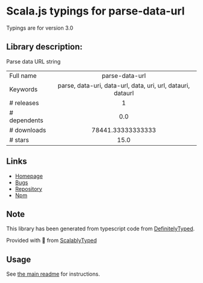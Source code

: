 
# Scala.js typings for parse-data-url

Typings are for version 3.0

## Library description:
Parse data URL string

|                    |                 |
| ------------------ | :-------------: |
| Full name          | parse-data-url |
| Keywords           | parse, data-uri, data-url, data, uri, url, datauri, dataurl |
| # releases         | 1 |
| # dependents       | 0.0 |
| # downloads        | 78441.33333333333 |
| # stars            | 15.0 |

## Links
- [Homepage](https://github.com/killmenot/parse-data-url)
- [Bugs](https://github.com/killmenot/parse-data-url/issues)
- [Repository](https://github.com/killmenot/parse-data-url)
- [Npm](https://www.npmjs.com/package/parse-data-url)
    


## Note
This library has been generated from typescript code from [DefinitelyTyped](https://definitelytyped.org).

Provided with :purple_heart: from [ScalablyTyped](https://github.com/oyvindberg/ScalablyTyped)

## Usage
See [the main readme](../../readme.md) for instructions.


